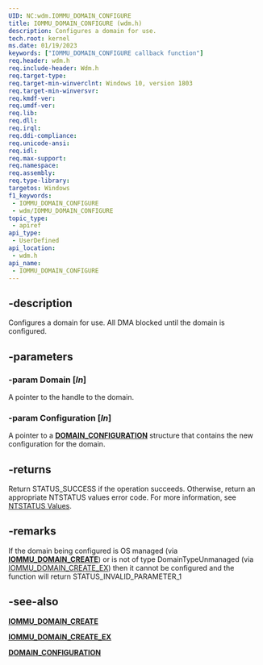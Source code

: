 ```yaml
---
UID: NC:wdm.IOMMU_DOMAIN_CONFIGURE
title: IOMMU_DOMAIN_CONFIGURE (wdm.h)
description: Configures a domain for use.
tech.root: kernel
ms.date: 01/19/2023
keywords: ["IOMMU_DOMAIN_CONFIGURE callback function"]
req.header: wdm.h
req.include-header: Wdm.h
req.target-type: 
req.target-min-winverclnt: Windows 10, version 1803
req.target-min-winversvr: 
req.kmdf-ver: 
req.umdf-ver: 
req.lib: 
req.dll: 
req.irql: 
req.ddi-compliance: 
req.unicode-ansi: 
req.idl: 
req.max-support: 
req.namespace: 
req.assembly: 
req.type-library: 
targetos: Windows
f1_keywords:
 - IOMMU_DOMAIN_CONFIGURE
 - wdm/IOMMU_DOMAIN_CONFIGURE
topic_type:
 - apiref
api_type:
 - UserDefined
api_location:
 - wdm.h
api_name:
 - IOMMU_DOMAIN_CONFIGURE
---
```


## -description

Configures a domain for use. All DMA blocked until the domain is configured.

## -parameters

### -param Domain [_In_]

A pointer to the handle to the domain.

### -param Configuration [_In_]

A pointer to a [**DOMAIN_CONFIGURATION**](ns-wdm-_domain_configuration.md) structure that contains the new configuration for the domain.

## -returns

Return STATUS_SUCCESS if the operation succeeds. Otherwise, return an appropriate NTSTATUS values error code. For more information, see [NTSTATUS Values](/windows-hardware/drivers/kernel/ntstatus-values).

## -remarks

If the domain being configured is OS managed (via [**IOMMU_DOMAIN_CREATE**](./nc-wdm-iommu_domain_create.md)) or is not of type DomainTypeUnmanaged (via [IOMMU_DOMAIN_CREATE_EX](./nc-wdm-iommu_domain_create_ex.md)) then it cannot be configured and the function will return STATUS_INVALID_PARAMETER_1

## -see-also

[**IOMMU_DOMAIN_CREATE**](./nc-wdm-iommu_domain_create.md)

[**IOMMU_DOMAIN_CREATE_EX**](./nc-wdm-iommu_domain_create_ex.md)

[**DOMAIN_CONFIGURATION**](ns-wdm-_domain_configuration.md)
